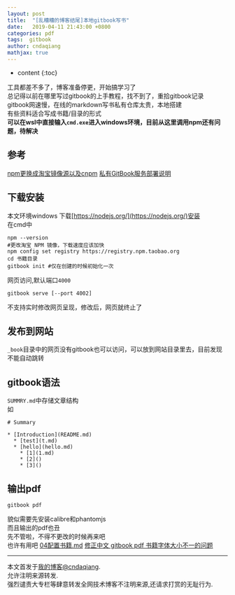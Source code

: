 ```yaml
---
layout: post
title:  "[乱糟糟的博客结尾]本地gitbook写书"
date:   2019-04-11 21:43:00 +0800
categories: pdf
tags:  gitbook
author: cndaqiang
mathjax: true
---
```

* content
{:toc}


工具都差不多了，博客准备停更，开始搞学习了<br>
总记得以前在哪里写过gitbook的上手教程，找不到了，重拾gitbook记录<br>
gitbook网速慢，在线的markdown写书私有仓库太贵，本地搭建<br>
有些资料适合写成书籍/目录的形式<br>
**可以在wsl中直接输入`cmd.exe`进入windows环境，目前从这里调用npm还有问题，待解决**





## 参考

[npm更换成淘宝镜像源以及cnpm](https://www.jianshu.com/p/fae87fef8ad0)
[私有GitBook服务部署说明](https://www.jianshu.com/p/a109b2baa519)


## 下载安装
本文环境windows
下载[https://nodejs.org/](https://nodejs.org/)安装
<br>在cmd中
```
npm --version
#更改淘宝 NPM 镜像，下载速度应该加快
npm config set registry https://registry.npm.taobao.org
cd 书籍目录
gitbook init #仅在创建的时候初始化一次
```
网页访问,默认端口`4000`
```
gitbook serve [--port 4002]
```

不支持实时修改网页呈现，修改后，网页就终止了


## 发布到网站
`_book`目录中的网页没有gitbook也可以访问，可以放到网站目录里去，目前发现不能自动跳转


## gitbook语法
`SUMMRY.md`中存储文章结构<br>
如
```
# Summary

* [Introduction](README.md)
  * [test](t.md)
  * [hello](hello.md)
    * [1](1.md)
    * [2]()
    * [3]()
```

## 输出pdf
```
gitbook pdf
```
貌似需要先安装calibre和phantomjs<br>
而且输出的pdf也丑<br>
先不管啦，不得不更改的时候再来吧<br>
也许有用吧
[04配置书籍.md](https://github.com/zhilidali/gitbook/blob/master/04%E9%85%8D%E7%BD%AE%E4%B9%A6%E7%B1%8D.md)
[修正中文 gitbook pdf 书籍字体大小不一的问题](https://www.chenwang.net/2016/01/20/gitbook-中文书籍生成pdf的方法，修正中文字体大小不一的/)



------
本文首发于[我的博客@cndaqiang](https://cndaqiang.github.io/).<br>
允许注明来源转发.<br>
强烈谴责大专栏等肆意转发全网技术博客不注明来源,还请求打赏的无耻行为.
